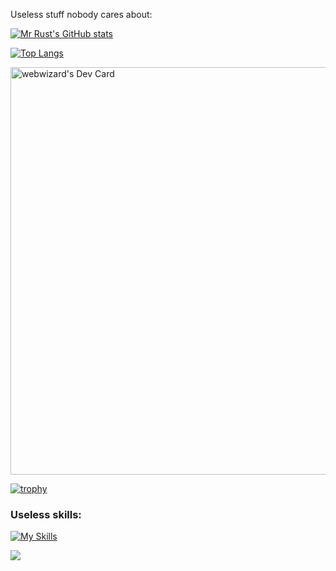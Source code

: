 Useless stuff nobody cares about:

<!-- Github stats -->
<a href="http://www.github.com/AsmodeumX"><img src="https://github-readme-stats.vercel.app/api?username=AsmodeumX&show_icons=true&count_private=true&title_color=0891b2&text_color=ffffff&icon_color=0891b2&bg_color=1c1917&hide_border=true&theme=prussian&show=reviews,discussions_started,discussions_answered,prs_merged,prs_merged_percentage" alt="Mr Rust's GitHub stats" /></a>

<!-- Languages stats -->
[![Top Langs](https://github-readme-stats.vercel.app/api/top-langs/?username=AsmodeumX)](https://github.com/AsmodeumX/github-readme-stats)

<!-- Daily dev -->
<a href="https://app.daily.dev/asmodeusx"><img src="https://api.daily.dev/devcards/v2/rYtucI6ELHJWMTbgKd1Lg.png?r=lun&type=wide" width="652" alt="webwizard's Dev Card"/></a>

<!-- Trophies -->
[![trophy](https://github-profile-trophy.vercel.app/?username=AsmodeumX&theme=onedark)](https://github.com/ryo-ma/github-profile-trophy)

<!-- Skills -->
### Useless skills:
[![My Skills](https://skillicons.dev/icons?i=linux,debian,mint,vim,emacs,fediverse,rust,html,css,svg)](https://skillicons.dev)

<!-- Views -->
![](https://komarev.com/ghpvc/?username=AsmodeumX)

